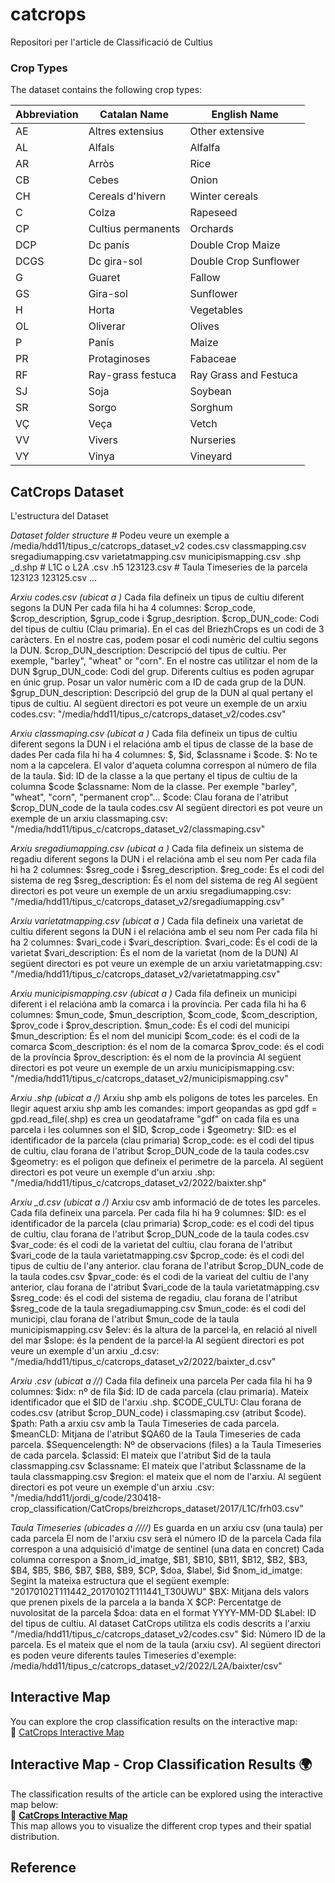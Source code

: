 # catcrops

Repositori per l'article de Classificació de Cultius 


### Crop Types
The dataset contains the following crop types:

| Abbreviation | Catalan Name           | English Name           |
|-------------|------------------------|------------------------|
| AE          | Altres extensius        | Other extensive        |
| AL          | Alfals                  | Alfalfa                |
| AR          | Arròs                   | Rice                   |
| CB          | Cebes                   | Onion                  |
| CH          | Cereals d'hivern        | Winter cereals         |
| C           | Colza                   | Rapeseed               |
| CP          | Cultius permanents      | Orchards               |
| DCP         | Dc panís                | Double Crop Maize      |
| DCGS        | Dc gira-sol             | Double Crop Sunflower  |
| G           | Guaret                  | Fallow                 |
| GS          | Gira-sol                | Sunflower              |
| H           | Horta                   | Vegetables             |
| OL          | Oliverar                | Olives                 |
| P           | Panís                   | Maize                  |
| PR          | Protaginoses            | Fabaceae               |
| RF          | Ray-grass festuca       | Ray Grass and Festuca  |
| SJ          | Soja                    | Soybean                |
| SR          | Sorgo                   | Sorghum                |
| VÇ          | Veça                    | Vetch                  |
| VV          | Vivers                  | Nurseries              |
| VY          | Vinya                   | Vineyard               |


## CatCrops Dataset
L'estructura del Dataset

*Dataset folder structure*
    <root>                          # Podeu veure un exemple a /media/hdd11/tipus_c/catcrops_dataset_v2
       codes.csv
       classmapping.csv
       sregadiumapping.csv
       varietatmapping.csv
       municipismapping.csv
       <year>
          <region>.shp
          <region>_d.shp
          <level>                   # L1C o L2A
             <region>.csv
             <region>.h5
             <region>
                 <csv>
                     123123.csv     # Taula Timeseries de la parcela 123123
                     123125.csv
                     ...

*Arxiu codes.csv (ubicat a <root>)*
    Cada fila defineix un tipus de cultiu diferent segons la DUN
    Per cada fila hi ha 4 columnes: $crop_code, $crop_description, $grup_code i $grup_desription.
        $crop_DUN_code: Codi del tipus de cultiu (Clau primaria). En el cas del BriezhCrops es un codi de 3 caràcters. En el nostre cas, podem posar el codi numèric del cultiu segons la DUN.
        $crop_DUN_description: Descripció del tipus de cultíu. Per exemple, "barley", "wheat" or "corn". En el nostre cas utilitzar el nom de la DUN
        $grup_DUN_code: Codi del grup. Diferents cultius es poden agrupar en únic grup. Posar un valor numèric com a ID de cada grup de la DUN.
        $grup_DUN_description: Descripció del grup de la DUN al qual pertany el tipus de cultiu.
    Al següent directori es pot veure un exemple de un arxiu codes.csv: "/media/hdd11/tipus_c/catcrops_dataset_v2/codes.csv"

*Arxiu classmaping.csv (ubicat a <root>)*
    Cada fila defineix un tipus de cultiu diferent segons la DUN i el relacióna amb el tipus de classe de la base de dades
    Per cada fila hi ha 4 columnes: $, $id, $classname i $code.
        $: No te nom a la capcelera. El valor d'aqueta columna correspon al número de fila de la taula.
        $id: ID de la classe a la que pertany el tipus de cultiu de la columna $code
        $classname: Nom de la classe. Per exemple "barley", "wheat", "corn", "permanent crop"...
        $code: Clau forana de l'atribut $crop_DUN_code de la taula codes.csv
    Al següent directori es pot veure un exemple de un arxiu classmaping.csv: "/media/hdd11/tipus_c/catcrops_dataset_v2/classmaping.csv"

*Arxiu sregadiumapping.csv (ubicat a <root>)*
    Cada fila defineix un sistema de regadiu diferent segons la DUN i el relacióna amb el seu nom
    Per cada fila hi ha 2 columnes: $sreg_code i $sreg_description.
        $reg_code: És el codi del sistema de reg
        $sreg_description: És el nom del sistema de reg
    Al següent directori es pot veure un exemple de un arxiu sregadiumapping.csv: "/media/hdd11/tipus_c/catcrops_dataset_v2/sregadiumapping.csv"

*Arxiu varietatmapping.csv (ubicat a <root>)*
    Cada fila defineix una varietat de cultiu diferent segons la DUN i el relacióna amb el seu nom
    Per cada fila hi ha 2 columnes: $vari_code i $vari_description.
        $vari_code: És el codi de la varietat
        $vari_description: És el nom de la varietat (nom de la DUN)
    Al següent directori es pot veure un exemple de un arxiu varietatmapping.csv: "/media/hdd11/tipus_c/catcrops_dataset_v2/varietatmapping.csv"

*Arxiu municipismapping.csv (ubicat a <root>)*
    Cada fila defineix un municipi diferent i el relacióna amb la comarca i la província.
    Per cada fila hi ha 6 columnes: $mun_code, $mun_description, $com_code, $com_description, $prov_code i $prov_description.
        $mun_code: És el codi del municipi
        $mun_description: És el nom del municipi
        $com_code: és el codi de la comarca
        $com_description: és el nom de la comarca
        $prov_code: és el codi de la província
        $prov_description: és el nom de la província
    Al següent directori es pot veure un exemple de un arxiu municipismapping.csv: "/media/hdd11/tipus_c/catcrops_dataset_v2/municipismapping.csv"

*Arxiu <region>.shp (ubicat a <root>/<year>)*
    Arxiu shp amb els poligons de totes les parceles.
    En llegir aquest arxiu shp amb les comandes:
        import geopandas as gpd
        gdf = gpd.read_file(<region>.shp)
    es crea un geodataframe "gdf" on cada fila es una parcela i les columnes son el $ID, $crop_code i $geometry:
        $ID: es el identificador de la parcela (clau primaria)
        $crop_code: es el codi del tipus de cultiu, clau forana de l'atribut $crop_DUN_code de la taula codes.csv
        $geometry: es el poligon que defineix el perimetre de la parcela.
    Al següent directori es pot veure un exemple d'un arxiu <region>.shp: "/media/hdd11/tipus_c/catcrops_dataset_v2/2022/baixter.shp"

*Arxiu <region>_d.csv (ubicat a <root>/<year>)*
    Arxiu csv amb informació de  de totes les parceles. Cada fila defineix una parcela.
    Per cada fila hi ha 9 columnes:
        $ID: es el identificador de la parcela (clau primaria)
        $crop_code: es el codi del tipus de cultiu, clau forana de l'atribut $crop_DUN_code de la taula codes.csv
        $var_code: és el codi de la varietat del cultiu, clau forana de l'atribut $vari_code de la taula varietatmapping.csv
        $pcrop_code: és el codi del tipus de cultiu de l'any anterior. clau forana de l'atribut $crop_DUN_code de la taula codes.csv
        $pvar_code: és el codi de la varieat del cultiu de l'any anterior, clau forana de l'atribut $vari_code de la taula varietatmapping.csv
        $sreg_code: és el codi del sistema de regadiu, clau forana de l'atribut $sreg_code de la taula sregadiumapping.csv
        $mun_code: és el codi del municipi, clau forana de l'atribut $mun_code de la taula municipismapping.csv
        $elev: és la altura de la parcel·la, en relació al nivell del mar
        $slope: és la pendent de la parcel·la
    Al següent directori es pot veure un exemple d'un arxiu <region>_d.csv: "/media/hdd11/tipus_c/catcrops_dataset_v2/2022/baixter_d.csv"

*Arxiu <region>.csv (ubicat a <root>/<year>/<level>)*
    Cada fila defineix una parcela
    Per cada fila hi ha 9 columnes:
        $idx: nº de fila
        $id: ID de cada parcela (clau primaria). Mateix identificador que el $ID de l'arxiu <region>.shp.
        $CODE_CULTU: Clau forana de codes.csv (atribut $crop_DUN_code) i classmaping.csv (atribut $code).
        $path: Path a arxiu csv amb la Taula Timeseries de cada parcela.
        $meanCLD: Mitjana de l'atribut $QA60 de la Taula Timeseries de cada parcela.
        $Sequencelength: Nº de observacions (files) a la Taula Timeseries de cada parcela.
        $classid: El mateix que l'atribut $id de la taula classmapping.csv
        $classname: El mateix que l'atribut $classname de la taula classmapping.csv
        $region: el mateix que el nom de l'arxiu.
    Al següent directori es pot veure un exemple d'un arxiu <region>.csv: "/media/hdd11/jordi_g/code/230418-crop_classification/CatCrops/breizhcrops_dataset/2017/L1C/frh03.csv"

*Taula Timeseries (ubicades a <root>/<year>/<level>/<region>/<csv>)*
    Es guarda en un arxiu csv (una taula) per cada parcela
    El nom de l'arxiu csv serà el número ID de la parcela
    Cada fila correspon a una adquisició d'imatge de sentinel (una data en concret)
    Cada columna correspon a $nom_id_imatge, $B1, $B10, $B11, $B12, $B2, $B3, $B4, $B5, $B6, $B7, $B8, $B9, $CP, $doa, $label, $id
        $nom_id_imatge: Segint la mateixa estructura que el següent exemple: "20170102T111442_20170102T111441_T30UWU"
        $BX: Mitjana dels valors que prenen pixels de la parcela a la banda X
        $CP: Percentatge de nuvolositat de la parcela
        $doa: data en el format YYYY-MM-DD
        $Label: ID del tipus de cultiu. Al dataset CatCrops utilitza els codis descrits a l'arxiu "/media/hdd11/tipus_c/catcrops_dataset_v2/codes.csv"
        $id: Número ID de la parcela. Es el mateix que el nom de la taula (arxiu csv).
    Al següent directori es poden veure diferents taules Timeseries d'exemple: /media/hdd11/tipus_c/catcrops_dataset_v2/2022/L2A/baixter/csv"


## Interactive Map

You can explore the crop classification results on the interactive map:  
🔗 [CatCrops Interactive Map](https://catcrops2023.irtav7.cat/)


## Interactive Map - Crop Classification Results 🌍

The classification results of the article can be explored using the interactive map below:  
🔗 **[CatCrops Interactive Map](https://catcrops2023.irtav7.cat/)**  
This map allows you to visualize the different crop types and their spatial distribution.


## Reference
